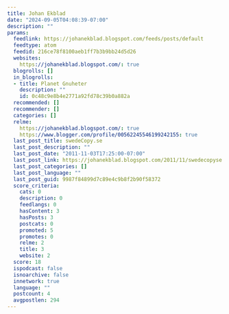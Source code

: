 ```yaml
---
title: Johan Ekblad
date: "2024-09-05T04:08:39-07:00"
description: ""
params:
  feedlink: https://johanekblad.blogspot.com/feeds/posts/default
  feedtype: atom
  feedid: 216ce78f8100aeb1ff7b3b9bb24d5d26
  websites:
    https://johanekblad.blogspot.com/: true
  blogrolls: []
  in_blogrolls:
  - title: Planet Gnuheter
    description: ""
    id: 0c48c9e8b4e2771a92fd78c39b0a882a
  recommended: []
  recommender: []
  categories: []
  relme:
    https://johanekblad.blogspot.com/: true
    https://www.blogger.com/profile/00562245546199242155: true
  last_post_title: swedeCopy.se
  last_post_description: ""
  last_post_date: "2011-11-03T17:25:00-07:00"
  last_post_link: https://johanekblad.blogspot.com/2011/11/swedecopyse.html
  last_post_categories: []
  last_post_language: ""
  last_post_guid: 9987f84899d7c89e4c9b8f2b90f58372
  score_criteria:
    cats: 0
    description: 0
    feedlangs: 0
    hasContent: 3
    hasPosts: 3
    postcats: 0
    promoted: 5
    promotes: 0
    relme: 2
    title: 3
    website: 2
  score: 18
  ispodcast: false
  isnoarchive: false
  innetwork: true
  language: ""
  postcount: 4
  avgpostlen: 294
---
```

